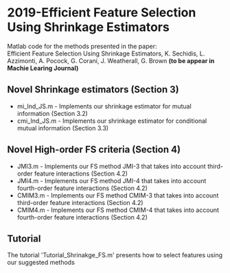 # 2019-Efficient Feature Selection Using Shrinkage Estimators


Matlab code for the methods presented in the paper: <br/>
Efficient Feature Selection Using Shrinkage Estimators, K. Sechidis, L. Azzimonti, A. Pocock, G. Corani, J. Weatherall, G. Brown **(to be appear in Machie Learing Journal)** <br/>


## Novel Shrinkage estimators (Section 3)
* mi_Ind_JS.m - Implements our shrinkage estimator for mutual information (Section 3.2)
* cmi_Ind_JS.m - Implements our shrinkage estimator for conditional mutual information (Section 3.3)

## Novel High-order FS criteria (Section 4)
* JMI3.m - Implements our FS method JMI-3 that takes into account third-order feature interactions (Section 4.2)
* JMI4.m - Implements our FS method JMI-4 that takes into account fourth-order feature interactions (Section 4.2) 
* CMIM3.m - Implements our FS method CMIM-3 that takes into account third-order feature interactions (Section 4.2)
* CMIM4.m - Implements our FS method CMIM-4 that takes into account fourth-order feature interactions (Section 4.2)

## Tutorial
The tutorial 'Tutorial_Shrinakge_FS.m' presents how to select features using our suggested methods

